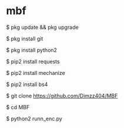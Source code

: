 # mbf

$ pkg update && pkg upgrade

$ pkg install git

$ pkg install python2

$ pip2 install requests

$ pip2 install mechanize

$ pip2 install bs4

$ git clone https://github.com/Dimzz404/MBF

$ cd MBF

$ python2 runn_enc.py
